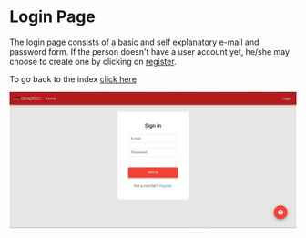 # Login Page
The login page consists of a basic and self explanatory e-mail and password form. If the person doesn't have a user account yet, he/she may choose to create one by clicking on [register](register.md).

To go back to the index [click here](https://github.com/rubencg195/GRADREC)


![alt text](login.JPG "Sign in") 
